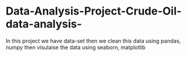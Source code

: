 # Data-Analysis-Project-Crude-Oil-data-analysis-
In this project we have data-set then we clean this data using pandas, numpy then visulaise the data using seaborn, matplotlib
